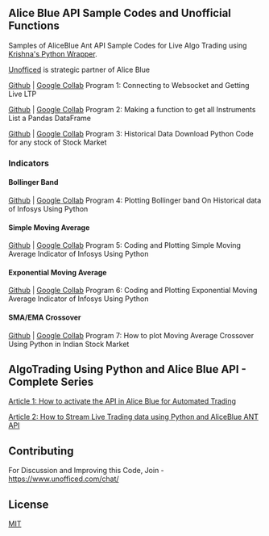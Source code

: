 ## Alice Blue API Sample Codes and Unofficial Functions
Samples of AliceBlue Ant API Sample Codes for Live Algo Trading using [Krishna's Python Wrapper](https://github.com/krishnavelu/alice_blue/issues). 

[Unofficed](https://www.unofficed.com/) is strategic partner of Alice Blue

 [Github](https://github.com/aeron7/alice_blue_pro/blob/main/AliceBlue_Sample_Program_1_Connecting_to_Websocket_and_Getting_Live_LTP_By_Unofficed.ipynb) |
[Google Collab](https://colab.research.google.com/drive/1vJmIXGTPe8Ckkx_psmO2Z5h4FXbp1Z4H?usp=sharing) Program 1: Connecting to Websocket and Getting Live LTP


[Github](https://github.com/aeron7/alice_blue_pro/blob/main/AliceBlue_Sample_Program_2_Making_a_function_to_get_all_Instruments_List_a_Pandas_DataFrame_By_Unofficed.ipynb
) |
[Google Collab](https://colab.research.google.com/drive/1_FU6en-VbXT3fOnRcmkrQ6VMG3JOPts2#scrollTo=h2yP-37ZFq2f) Program 2: Making a function to get all  Instruments List a Pandas DataFrame

[Github](https://github.com/aeron7/alice_blue_pro/blob/main/AliceBlue_Sample_Program_3_Historical_Data_Download_Python_Code_for_any_stock_of_Stock_Market_Using_Ant_API_By_Unofficed.ipynb) |
[Google Collab](https://colab.research.google.com/drive/1JBvwujwv_OlYGjCEt3o-C88VwfdOMvKr?usp=sharing) Program 3: Historical Data Download Python Code for any stock of Stock Market

### Indicators

#### Bollinger Band

[Github](https://github.com/aeron7/alice_blue_pro/blob/main/AliceBlue_Sample_Program_4_Plotting_Bollinger_band_On_Historical_data_of_Infosys_Using_Python_By_Unofficed.ipynb) |
[Google Collab](https://colab.research.google.com/drive/1h5jLJnwkWo0ZizXnL_D6bXrlxw0gvpp1?usp=sharing) Program 4: Plotting Bollinger band On Historical data of Infosys Using Python 

#### Simple Moving Average

[Github](https://github.com/aeron7/alice_blue_pro/blob/main/AliceBlue_Sample_Program_5_Coding_and_Plotting_Simple_Moving_Average_Indicator_of_Infosys_Using_Python_By_Unofficed.ipynb) |
[Google Collab](https://colab.research.google.com/drive/1lSM_BJJc8Kk85LxXtJtmSqKhotvY2HWz?usp=sharing) Program 5: Coding and Plotting Simple Moving Average Indicator of Infosys Using Python

#### Exponential Moving Average

[Github](https://github.com/aeron7/alice_blue_pro/blob/main/AliceBlue_Sample_Program_6_Coding_and_Plotting_Exponential_Moving_Average_Indicator_of_Infosys_Using_Python_By_Unofficed.ipynb) |
[Google Collab](https://colab.research.google.com/drive/1JWmgABXvBK6dWWhpUcEQconw9DI2LV4e?usp=sharing) Program 6: Coding and Plotting Exponential Moving Average Indicator of Infosys Using Python

#### SMA/EMA Crossover

[Github](https://github.com/aeron7/alice_blue_pro/blob/main/AliceBlue_Sample_Program_7_How_to_plot_Moving_Average_Crossover_Using_Python_in_Indian_Stock_Market_By_Unofficed.ipynb) |
[Google Collab](https://colab.research.google.com/drive/1mrEmMYkJ_eQgXIpu7xQkdymBB_TR7qsJ?usp=sharing) Program 7: How to plot Moving Average Crossover Using Python in Indian Stock Market 

## AlgoTrading Using Python and Alice Blue API - Complete Series
[Article 1: How to activate the API in Alice Blue for Automated Trading](https://unofficed.com/how-to-activate-the-api-in-alice-blue-for-automated-trading/)

[Article 2: How to Stream Live Trading data using Python and AliceBlue ANT API](https://unofficed.com/alice-blue/aliceblue-live-data/)

## Contributing
For Discussion and Improving this Code, Join - https://www.unofficed.com/chat/

## License
[MIT](https://choosealicense.com/licenses/mit/)

